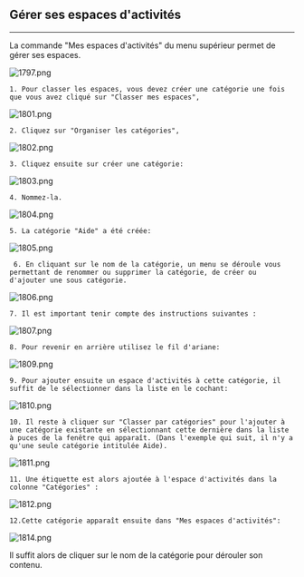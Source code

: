 ## Gérer ses espaces d'activités

---


La commande "Mes espaces d'activités" du menu supérieur permet de gérer ses espaces.

![1797.png](http://www.claroline.net/uploads/custom/images/1797.png)

    1. Pour classer les espaces, vous devez créer une catégorie une fois que vous avez cliqué sur "Classer mes espaces",

![1801.png](http://www.claroline.net/uploads/custom/images/1801.png)

    2. Cliquez sur "Organiser les catégories",

![1802.png](http://www.claroline.net/uploads/custom/images/1802.png)

    3. Cliquez ensuite sur créer une catégorie:

![1803.png](http://www.claroline.net/uploads/custom/images/1803.png)

    4. Nommez-la.

![1804.png](http://www.claroline.net/uploads/custom/images/1804.png)

    5. La catégorie "Aide" a été créée:

![1805.png](http://www.claroline.net/uploads/custom/images/1805.png)

     6. En cliquant sur le nom de la catégorie, un menu se déroule vous permettant de renommer ou supprimer la catégorie, de créer ou d'ajouter une sous catégorie.

![1806.png](http://www.claroline.net/uploads/custom/images/1806.png)

    7. Il est important tenir compte des instructions suivantes :

![1807.png](http://www.claroline.net/uploads/custom/images/1807.png)

    8. Pour revenir en arrière utilisez le fil d'ariane:

![1809.png](http://www.claroline.net/uploads/custom/images/1809.png)

    9. Pour ajouter ensuite un espace d'activités à cette catégorie, il suffit de le sélectionner dans la liste en le cochant:

![1810.png](http://www.claroline.net/uploads/custom/images/1810.png)

    10. Il reste à cliquer sur "Classer par catégories" pour l'ajouter à une catégorie existante en sélectionnant cette dernière dans la liste à puces de la fenêtre qui apparaît. (Dans l'exemple qui suit, il n'y a qu'une seule catégorie intitulée Aide).

![1811.png](http://www.claroline.net/uploads/custom/images/1811.png)

    11. Une étiquette est alors ajoutée à l'espace d'activités dans la colonne "Catégories" :

![1812.png](http://www.claroline.net/uploads/custom/images/1812.png)

    12.Cette catégorie apparaît ensuite dans "Mes espaces d'activités":

![1814.png](http://www.claroline.net/uploads/custom/images/1814.png)

Il suffit alors de cliquer sur le nom de la catégorie pour dérouler son contenu.
